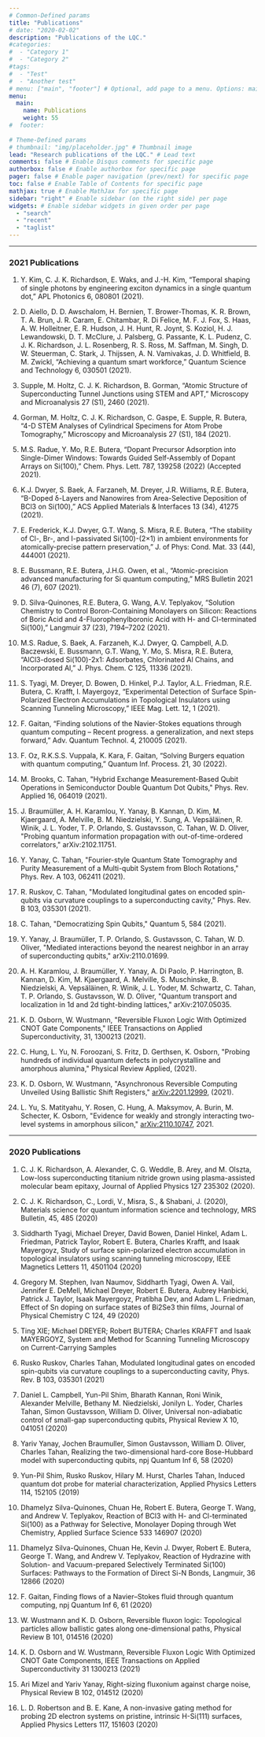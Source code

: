 ```yaml
---
# Common-Defined params
title: "Publications"
# date: "2020-02-02"
description: "Publications of the LQC."
#categories:
#  - "Category 1"
#  - "Category 2"
#tags:
#  - "Test"
#  - "Another test"
# menu: ["main", "footer"] # Optional, add page to a menu. Options: main, side, footer
menu:
  main:
    name: Publications
    weight: 55
#  footer:
  
# Theme-Defined params
# thumbnail: "img/placeholder.jpg" # Thumbnail image
lead: "Research publications of the LQC." # Lead text
comments: false # Enable Disqus comments for specific page
authorbox: false # Enable authorbox for specific page
pager: false # Enable pager navigation (prev/next) for specific page
toc: false # Enable Table of Contents for specific page
mathjax: true # Enable MathJax for specific page
sidebar: "right" # Enable sidebar (on the right side) per page
widgets: # Enable sidebar widgets in given order per page
  - "search"
  - "recent"
  - "taglist"
---
```


---

### 2021 Publications

1. Y. Kim, C. J. K. Richardson, E. Waks, and J.-H. Kim, “Temporal shaping of single photons by engineering exciton dynamics in a single quantum dot,” APL Photonics 6, 080801 (2021).

2. D. Aiello, D. D. Awschalom, H. Bernien, T. Brower-Thomas, K. R. Brown, T. A. Brun, J. R. Caram, E. Chitambar, R. Di Felice, M. F. J. Fox, S. Haas, A. W. Holleitner, E. R. Hudson, J. H. Hunt, R. Joynt, S. Koziol, H. J. Lewandowski, D. T. McClure, J. Palsberg, G. Passante, K. L. Pudenz, C. J. K. Richardson, J. L. Rosenberg, R. S. Ross, M. Saffman, M. Singh, D. W. Steuerman, C. Stark, J. Thijssen, A. N. Vamivakas, J. D. Whitfield, B. M. Zwickl, “Achieving a quantum smart workforce,” Quantum Science and Technology 6, 030501 (2021).

3. Supple, M. Holtz, C. J. K. Richardson, B. Gorman, “Atomic Structure of Superconducting Tunnel Junctions using STEM and APT,” Microscopy and Microanalysis 27 (S1), 2460 (2021).

4. Gorman, M. Holtz, C. J. K. Richardson, C. Gaspe, E. Supple, R. Butera, “4-D STEM Analyses of Cylindrical Specimens for Atom Probe Tomography,” Microscopy and Microanalysis 27 (S1), 184 (2021).

5. M.S. Radue, Y. Mo, R.E. Butera, “Dopant Precursor Adsorption into Single-Dimer Windows: Towards Guided Self-Assembly of Dopant Arrays on Si(100),” Chem. Phys. Lett. 787, 139258 (2022) (Accepted 2021).

6. K.J. Dwyer, S. Baek, A. Farzaneh, M. Dreyer, J.R. Williams, R.E. Butera, “B-Doped δ-Layers and Nanowires from Area-Selective Deposition of BCl3 on Si(100),”  ACS Applied Materials & Interfaces 13 (34), 41275 (2021).

7. E. Frederick, K.J. Dwyer, G.T. Wang, S. Misra, R.E. Butera, “The stability of Cl-, Br-, and I-passivated Si(100)-(2×1) in ambient environments for atomically-precise pattern preservation,” J. of Phys: Cond. Mat. 33 (44), 444001 (2021).

8. E. Bussmann, R.E. Butera, J.H.G. Owen, et al., “Atomic-precision advanced manufacturing for Si quantum computing,” MRS Bulletin 2021 46 (7), 607 (2021).

9. D. Silva-Quinones, R.E. Butera, G. Wang, A.V. Teplyakov, “Solution Chemistry to Control Boron-Containing Monolayers on Silicon: Reactions of Boric Acid and 4-Fluorophenylboronic Acid with H- and Cl-terminated Si(100),” Langmuir 37 (23), 7194–7202 (2021).

10. M.S. Radue, S. Baek, A. Farzaneh, K.J. Dwyer, Q. Campbell, A.D. Baczewski, E. Bussmann, G.T. Wang, Y. Mo, S. Misra, R.E. Butera, “AlCl3-dosed Si(100)-2x1: Adsorbates, Chlorinated Al Chains, and Incorporated Al,” J. Phys. Chem. C 125, 11336 (2021).

11. S. Tyagi, M. Dreyer, D. Bowen, D. Hinkel, P.J. Taylor, A.L. Friedman, R.E. Butera, C. Krafft, I. Mayergoyz, “Experimental Detection of Surface Spin-Polarized Electron Accumulations in Topological Insulators using Scanning Tunneling Microscopy,” IEEE Mag. Lett. 12, 1 (2021).
    
12. F. Gaitan, “Finding solutions of the Navier-Stokes equations through quantum computing – Recent progress. a generalization, and next steps forward,” Adv. Quantum Technol. 4, 210005 (2021).

13. F. Oz, R.K.S.S. Vuppala, K. Kara, F. Gaitan, “Solving Burgers equation with quantum computing,” Quantum Inf. Process. 21, 30 (2022).

14. M. Brooks, C. Tahan, "Hybrid Exchange Measurement-Based Qubit Operations in Semiconductor Double Quantum Dot Qubits," Phys. Rev. Applied 16, 064019 (2021).

15. J. Braumüller, A. H. Karamlou, Y. Yanay, B. Kannan, D. Kim, M. Kjaergaard, A. Melville, B. M. Niedzielski, Y. Sung, A. Vepsäläinen, R. Winik, J. L. Yoder, T. P. Orlando, S. Gustavsson, C. Tahan, W. D. Oliver, "Probing quantum information propagation with out-of-time-ordered correlators," arXiv:2102.11751.

16. Y. Yanay, C. Tahan, "Fourier-style Quantum State Tomography and Purity Measurement of a Multi-qubit System from Bloch Rotations," Phys. Rev. A 103, 062411 (2021).

17. R. Ruskov, C. Tahan, "Modulated longitudinal gates on encoded spin-qubits via curvature couplings to a superconducting cavity," Phys. Rev. B 103, 035301 (2021).

18. C. Tahan, "Democratizing Spin Qubits," Quantum 5, 584 (2021).

19. Y. Yanay, J. Braumüller, T. P. Orlando, S. Gustavsson, C. Tahan, W. D. Oliver, "Mediated interactions beyond the nearest neighbor in an array of superconducting qubits," arXiv:2110.01699.

20. A. H. Karamlou, J. Braumüller, Y. Yanay, A. Di Paolo, P. Harrington, B. Kannan, D. Kim, M. Kjaergaard, A. Melville, S. Muschinske, B. Niedzielski, A. Vepsäläinen, R. Winik, J. L. Yoder, M. Schwartz, C. Tahan, T. P. Orlando, S. Gustavsson, W. D. Oliver, "Quantum transport and localization in 1d and 2d tight-binding lattices," arXiv:2107.05035.

21. K. D. Osborn, W. Wustmann, "Reversible Fluxon Logic With Optimized CNOT Gate Components," IEEE Transactions on Applied Superconductivity, 31, 1300213 (2021).

22. C. Hung, L. Yu, N. Foroozani, S. Fritz, D. Gerthsen, K. Osborn, "Probing hundreds of individual quantum defects in polycrystalline and amorphous alumina," Physical Review Applied, (2021). 

23. K. D. Osborn, W. Wustmann, "Asynchronous Reversible Computing Unveiled Using Ballistic Shift Registers," [arXiv:2201.12999](https://arxiv.org/abs/2201.12999), (2021). 

24. L. Yu, S. Matityahu, Y. Rosen, C. Hung, A. Maksymov, A. Burin, M. Schecter, K. Osborn, "Evidence for weakly and strongly interacting two-level systems in amorphous silicon," [arXiv:2110.10747](https://arxiv.org/abs/2110.10747), 2021.

---

### 2020 Publications

1. C. J. K. Richardson,  A. Alexander, C. G. Weddle, B. Arey, and M. Olszta,
Low-loss superconducting titanium nitride grown using plasma-assisted molecular beam epitaxy,
Journal of Applied Physics 127 235302 (2020).

2. C. J. K. Richardson, C., Lordi, V., Misra, S., & Shabani, J. (2020), Materials science for quantum information science and technology, 
MRS Bulletin, 45, 485 (2020)

3. Siddharth Tyagi, Michael Dreyer, David Bowen, Daniel Hinkel, Adam L. Friedman, Patrick Taylor, Robert E. Butera, Charles Krafft, and Isaak Mayergoyz, 
Study of surface spin-polarized electron accumulation in topological insulators using scanning tunneling microscopy, 
IEEE Magnetics Letters 11, 4501104 (2020)

4. Gregory M. Stephen, Ivan Naumov, Siddharth Tyagi, Owen A. Vail, Jennifer E. DeMell, Michael Dreyer, Robert E. Butera, Aubrey Hanbicki, Patrick J. Taylor, Isaak Mayergoyz, Pratibha Dev, and Adam L. Friedman,
Effect of Sn doping on surface states of Bi2Se3 thin films, 
Journal of Physical Chemistry C 124, 49 (2020)

5. Ting XIE; Michael DREYER; Robert BUTERA; Charles KRAFFT and Isaak MAYERGOYZ,
System and Method for Scanning Tunneling Microscopy on Current-Carrying Samples

6. Rusko Ruskov, Charles Tahan,
Modulated longitudinal gates on encoded spin-qubits via curvature couplings to a superconducting cavity, 
Phys. Rev. B 103, 035301 (2021)

7. Daniel L. Campbell, Yun-Pil Shim, Bharath Kannan, Roni Winik, Alexander Melville, Bethany M. Niedzielski, Jonilyn L. Yoder, Charles Tahan, Simon Gustavsson, William D. Oliver,
Universal non-adiabatic control of small-gap superconducting qubits,
Physical Review X 10, 041051 (2020)

8. Yariv Yanay, Jochen Braumuller, Simon Gustavsson, William D. Oliver, Charles Tahan,
Realizing the two-dimensional hard-core Bose-Hubbard model with superconducting qubits,
npj Quantum Inf 6, 58 (2020)

9. Yun-Pil Shim, Rusko Ruskov, Hilary M. Hurst, Charles Tahan,
Induced quantum dot probe for material characterization,
Applied Physics Letters 114, 152105 (2019)

10. Dhamelyz Silva-Quinones, Chuan He, Robert E. Butera, George T. Wang, and Andrew V. Teplyakov,
Reaction of BCl3 with H- and Cl-terminated Si(100) as a Pathway for Selective, Monolayer Doping through Wet Chemistry,
Applied Surface Science 533 146907 (2020)

11. Dhamelyz Silva-Quinones, Chuan He, Kevin J. Dwyer, Robert E. Butera, George T. Wang, and Andrew V. Teplyakov,
Reaction of Hydrazine with Solution- and Vacuum-prepared Selectively Terminated Si(100) Surfaces: Pathways to the Formation of Direct Si-N Bonds,
Langmuir, 36 12866 (2020)

12. F. Gaitan, 
Finding flows of a Navier–Stokes fluid through quantum computing, 
npj Quantum Inf 6, 61 (2020)

13. W. Wustmann and K. D. Osborn, 
Reversible fluxon logic: Topological particles allow ballistic gates along one-dimensional paths, 
Physical Review B 101, 014516 (2020)

14. K. D. Osborn and W. Wustmann,
Reversible Fluxon Logic With Optimized CNOT Gate Components, 
IEEE Transactions on Applied Superconductivity 31 1300213 (2021)

15. Ari Mizel and Yariv Yanay, 
Right-sizing fluxonium against charge noise, 
Physical Review B 102, 014512 (2020)

16. L. D. Robertson and B. E. Kane, 
A non-invasive gating method for probing 2D electron systems on pristine, intrinsic H-Si(111) surfaces, 
Applied Physics Letters 117, 151603 (2020)
